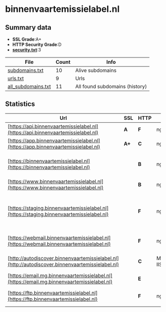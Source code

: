 

# binnenvaartemissielabel.nl
## Summary data


 - **SSL Grade**:A+
 - **HTTP Security Grade**:D
 - **[security.txt](https://www.digitaleoverheid.nl/nieuws/standaard-security-txt-nu-verplicht-voor-overheid/)**:3


| File       | Count | Info |
|------------|-------|------|
|[subdomains.txt](/data/binnenvaartemissielabel.nl/subdomains.txt)|10|Alive subdomains|
|[urls.txt](/data/binnenvaartemissielabel.nl/urls.txt)|9|Urls|
|[all_subdomains.txt](/data/binnenvaartemissielabel.nl/all_subdomains.txt)|11|All found subdomains (history)|


## Statistics


| Url | SSL | HTTP | Server | Cookie | HSTS | CORS | CTO | CSP | XFO | XXP | RP |FP| Tech |Title |
|--------|-------|-------|------|------|------|------|------|------|------|------|------|------|------|------|
|[https://api.binnenvaartemissielabel.nl](https://api.binnenvaartemissielabel.nl)| **A**| **F**|nginx/1.26.1| | | | | | | | :white_check_mark: | |Nginx:1.26.1|Welcome to Symfo...|
|[https://app.binnenvaartemissielabel.nl](https://app.binnenvaartemissielabel.nl)| **A+**| **C**|nginx/1.26.1| |:white_check_mark: | | | | | | :white_check_mark: | |HSTS Nginx:1.26.1|Emissielabel|
|[https://binnenvaartemissielabel.nl](https://binnenvaartemissielabel.nl)| | **B**|nginx| |:white_check_mark: | | | | | :white_check_mark: | :white_check_mark: | |HSTS MySQL Nginx PHP:8.2.22 W3 Total Cache WordPress:6.5.4|Binnenvaart Emis...|
|[https://www.binnenvaartemissielabel.nl](https://www.binnenvaartemissielabel.nl)| | **B**|nginx| |:white_check_mark: | | | | | :white_check_mark: | :white_check_mark: | |Nginx|301 Moved Perman...|
|[https://staging.binnenvaartemissielabel.nl](https://staging.binnenvaartemissielabel.nl)| | **F**|nginx| | | | | | | | :white_check_mark: | |MySQL Nginx PHP Plesk W3 Total Cache WooCommerce:9.1.4 WordPress:6.6.1 Yoast SEO:23.3|Home - Binnenvaa...|
|[https://webmail.binnenvaartemissielabel.nl](https://webmail.binnenvaartemissielabel.nl)| | **F**|nginx| | | | | | | | :white_check_mark: | |Nginx|Web Server's Def...|
|[http://autodiscover.binnenvaartemissielabel.nl](http://autodiscover.binnenvaartemissielabel.nl)| | **C**|Microsoft-IIS/10.0| |:white_check_mark: | | | | | | :white_check_mark: | |IIS:10.0 Microsoft ASP.NET Windows Server||
|[https://email.mg.binnenvaartemissielabel.nl](https://email.mg.binnenvaartemissielabel.nl)| | **E**|| | | | | | | | :white_check_mark: | |||
|[https://ftp.binnenvaartemissielabel.nl](https://ftp.binnenvaartemissielabel.nl)| | **F**|nginx| | | | | | | | :white_check_mark: | |Nginx|Web Server's Def...|

